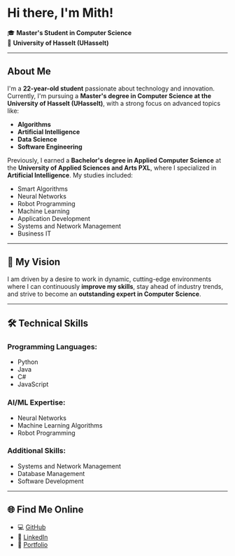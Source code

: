 # Hi there, I'm Mith!  

🎓 **Master's Student in Computer Science**  
📍 **University of Hasselt (UHasselt)**  

---

## About Me  

I'm a **22-year-old student** passionate about technology and innovation. Currently, I'm pursuing a **Master's degree in Computer Science at the University of Hasselt (UHasselt)**, with a strong focus on advanced topics like:  
- **Algorithms**  
- **Artificial Intelligence**  
- **Data Science**  
- **Software Engineering**  

Previously, I earned a **Bachelor's degree in Applied Computer Science** at the **University of Applied Sciences and Arts PXL**, where I specialized in **Artificial Intelligence**. My studies included:  
- Smart Algorithms  
- Neural Networks  
- Robot Programming  
- Machine Learning  
- Application Development  
- Systems and Network Management  
- Business IT  

---

## 🚀 My Vision  

I am driven by a desire to work in dynamic, cutting-edge environments where I can continuously **improve my skills**, stay ahead of industry trends, and strive to become an **outstanding expert in Computer Science**.  

---

## 🛠️ Technical Skills  

### Programming Languages:  
- Python  
- Java  
- C#  
- JavaScript  

### AI/ML Expertise:  
- Neural Networks  
- Machine Learning Algorithms  
- Robot Programming  

### Additional Skills:  
- Systems and Network Management  
- Database Management  
- Software Development  

---

## 🌐 Find Me Online  

- 💻 [GitHub](https://github.com/MitchVDB-2468140)  
- 🔗 [LinkedIn](https://www.linkedin.com/in/mitch-van-den-broek/)  
- 📝 [Portfolio](https://mitchvdb-2468140.github.io/Portfolio/index.html)  
